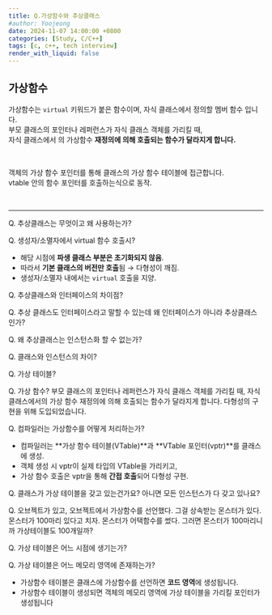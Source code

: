 ```yaml
---
title: Q.가상함수와 추상클래스
#author: Yoojeong
date: 2024-11-07 14:00:00 +0800
categories: [Study, C/C++]
tags: [c, c++, tech interview]
render_with_liquid: false
---
```


## 가상함수
가상함수는 `virtual` 키워드가 붙은 함수이며, 자식 클래스에서 정의할 멤버 함수 입니다.  
부모 클래스의 포인터나 레퍼런스가 자식 클래스 객체를 가리킬 때,  
자식 클래스에서 의 가상함수 **재정의에 의해 호출되는 함수가 달라지게 합니다.**


<br>

객체의 가상 함수 포인터를 통해 클래스의 가상 함수 테이블에 접근합니다.  
vtable 안의 함수 포인터를 호출하는식으로 동작.  

<br>

---

Q. 추상클래스는 무엇이고 왜 사용하는가?  

Q. 생성자/소멸자에서 virtual 함수 호출시?  
- 해당 시점에 **파생 클래스 부분은 초기화되지 않음**.  
- 따라서 **기본 클래스의 버전만 호출**됨 → 다형성이 깨짐.  
- 생성자/소멸자 내에서는 `virtual` 호출을 지양.  

Q. 추상클래스와 인터페이스의 차이점?  

Q. 추상 클래스도 인터페이스라고 말할 수 있는데 왜 인터페이스가 아니라 추상클래스인가?  

Q. 왜 추상클래스는 인스턴스화 할 수 없는가?  

Q. 클래스와 인스턴스의 차이?  

Q. 가상 테이블?  

Q. 가상 함수? 
부모 클래스의 포인터나 레퍼런스가 자식 클래스 객체를 가리킬 때, 자식 클래스에서의 가상 함수 재정의에 의해 호출되는 함수가 달라지게 합니다. 다형성의 구현을 위해 도입되었습니다.   


Q. 컴파일러는 가상함수를 어떻게 처리하는가?  
- 컴파일러는 **가상 함수 테이블(VTable)**과 **VTable 포인터(vptr)**를 클래스에 생성.  
- 객체 생성 시 vptr이 실제 타입의 VTable을 가리키고,  
- 가상 함수 호출은 vptr을 통해 **간접 호출**되어 다형성 구현.  

Q. 클래스가 가상 테이블을 갖고 있는건가요? 아니면 모든 인스턴스가 다 갖고 있나요? 

Q. 오브젝트가 있고, 오브젝트에서 가상함수를 선언했다. 그걸 상속받는 몬스터가 있다. 몬스터가 100마리 있다고 치자. 몬스터가 어택함수를 썼다. 그러면 몬스터가 100마리니까 가상테이블도 100개일까?  

Q. 가상 테이블은 어느 시점에 생기는가?  

Q. 가상 테이블은 어느 메모리 영역에 존재하는가?  
- 가상함수 테이블은 클래스에 가상함수를 선언하면 **코드 영역**에 생성됩니다.   
- 가상함수 테이블이 생성되면 객체의 메모리 영역에 가상 테이블을 가리킬 포인터가 생성됩니다